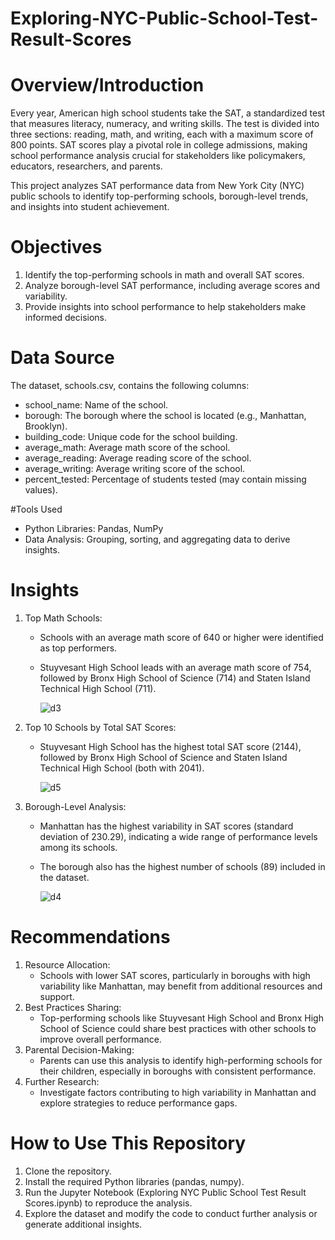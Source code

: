 # Exploring-NYC-Public-School-Test-Result-Scores

# Overview/Introduction
Every year, American high school students take the SAT, a standardized test that measures literacy, numeracy, and writing skills. The test is divided into three sections: reading, math, and writing, each with a maximum score of 800 points. SAT scores play a pivotal role in college admissions, making school performance analysis crucial for stakeholders like policymakers, educators, researchers, and parents.

This project analyzes SAT performance data from New York City (NYC) public schools to identify top-performing schools, borough-level trends, and insights into student achievement.

# Objectives

1. Identify the top-performing schools in math and overall SAT scores.
2. Analyze borough-level SAT performance, including average scores and variability.
3. Provide insights into school performance to help stakeholders make informed decisions.

# Data Source

The dataset, schools.csv, contains the following columns:
  - school_name: Name of the school.
  - borough: The borough where the school is located (e.g., Manhattan, Brooklyn).
  - building_code: Unique code for the school building.
  - average_math: Average math score of the school.
  - average_reading: Average reading score of the school.
  - average_writing: Average writing score of the school.
  - percent_tested: Percentage of students tested (may contain missing values).

#Tools Used

  - Python Libraries: Pandas, NumPy
  - Data Analysis: Grouping, sorting, and aggregating data to derive insights.

# Insights

1. Top Math Schools:
    - Schools with an average math score of 640 or higher were identified as top performers.
    - Stuyvesant High School leads with an average math score of 754, followed by Bronx High School of Science (714) and Staten Island Technical High School (711).
  
      ![d3](https://github.com/user-attachments/assets/9ca9da7e-c9b9-4642-bbff-1a97f3f4f7fc)

2. Top 10 Schools by Total SAT Scores:
    - Stuyvesant High School has the highest total SAT score (2144), followed by Bronx High School of Science and Staten Island Technical High School (both with 2041).
  
      ![d5](https://github.com/user-attachments/assets/bf73da0a-61d7-4208-aab2-51fbb2bfdf19)

3. Borough-Level Analysis:
    - Manhattan has the highest variability in SAT scores (standard deviation of 230.29), indicating a wide range of performance levels among its schools.
    - The borough also has the highest number of schools (89) included in the dataset.
  
      ![d4](https://github.com/user-attachments/assets/567daea8-339c-4384-89fd-c2cfd57d3685)


# Recommendations

1. Resource Allocation:
    - Schools with lower SAT scores, particularly in boroughs with high variability like Manhattan, may benefit from additional resources and support.
2. Best Practices Sharing:
    - Top-performing schools like Stuyvesant High School and Bronx High School of Science could share best practices with other schools to improve overall performance.
3. Parental Decision-Making:
    - Parents can use this analysis to identify high-performing schools for their children, especially in boroughs with consistent performance.
4. Further Research:
    - Investigate factors contributing to high variability in Manhattan and explore strategies to reduce performance gaps.

# How to Use This Repository

1. Clone the repository.
2. Install the required Python libraries (pandas, numpy).
3. Run the Jupyter Notebook (Exploring NYC Public School Test Result Scores.ipynb) to reproduce the analysis.
4. Explore the dataset and modify the code to conduct further analysis or generate additional insights.
